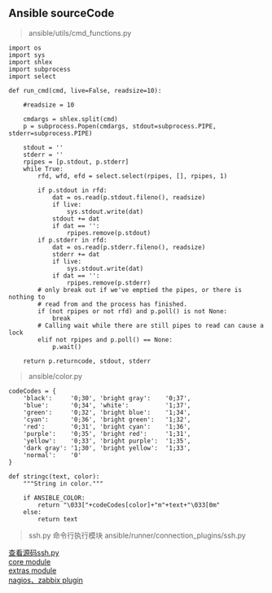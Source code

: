 ## Ansible sourceCode

> ansible/utils/cmd_functions.py

```
import os
import sys
import shlex
import subprocess
import select

def run_cmd(cmd, live=False, readsize=10):

    #readsize = 10

    cmdargs = shlex.split(cmd)
    p = subprocess.Popen(cmdargs, stdout=subprocess.PIPE, stderr=subprocess.PIPE)
    
    stdout = ''
    stderr = ''
    rpipes = [p.stdout, p.stderr]
    while True:
        rfd, wfd, efd = select.select(rpipes, [], rpipes, 1)

        if p.stdout in rfd:
            dat = os.read(p.stdout.fileno(), readsize)
            if live:
                sys.stdout.write(dat)
            stdout += dat
            if dat == '':
                rpipes.remove(p.stdout)
        if p.stderr in rfd:
            dat = os.read(p.stderr.fileno(), readsize)
            stderr += dat
            if live:
                sys.stdout.write(dat)
            if dat == '':
                rpipes.remove(p.stderr)
        # only break out if we've emptied the pipes, or there is nothing to
        # read from and the process has finished.
        if (not rpipes or not rfd) and p.poll() is not None:
            break
        # Calling wait while there are still pipes to read can cause a lock
        elif not rpipes and p.poll() == None:
            p.wait()

    return p.returncode, stdout, stderr
```


> ansible/color.py

```
codeCodes = {
    'black':     '0;30', 'bright gray':    '0;37',
    'blue':      '0;34', 'white':          '1;37',
    'green':     '0;32', 'bright blue':    '1;34',
    'cyan':      '0;36', 'bright green':   '1;32',
    'red':       '0;31', 'bright cyan':    '1;36',
    'purple':    '0;35', 'bright red':     '1;31',
    'yellow':    '0;33', 'bright purple':  '1;35',
    'dark gray': '1;30', 'bright yellow':  '1;33',
    'normal':    '0'
}

def stringc(text, color):
    """String in color."""

    if ANSIBLE_COLOR:
        return "\033["+codeCodes[color]+"m"+text+"\033[0m"
    else:
        return text
```

> ssh.py 命令行执行模块
> ansible/runner/connection_plugins/ssh.py

[查看源码ssh.py](./ssh.py)  
[core module](https://github.com/ansible/ansible-modules-core)  
[extras module](https://github.com/ansible/ansible-modules-extras)  
[nagios、zabbix plugin](https://github.com/ansible/ansible-modules-extras/tree/devel/monitoring)